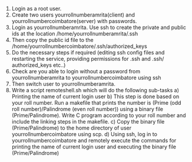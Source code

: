 1) Login as a root user. 
2) Create two users yourrollnumberamrita(client) and yourrollnumbercoimbatore(server) 
with passwords. 
3) Login as yourrollnumberamrita. Use ssh to create the private and public ids at the 
location /home/yourrollnumberamrita/.ssh 
4) Then copy the public id file to the 
/home/yourrollnumbercoimbatore/.ssh/authorized_keys 
5) Do the necessary steps if required (editing ssh config files and restarting the service, 
providing permissions for .ssh and .ssh/ authorized_keys etc..) 
6) Check are you able to login without a password from yourrollnumberamrita to 
yourrollnumbercoimbatore using ssh 
7) Then switch user to yourrollnumberamrita. 
8) Write a script remoteshell.sh which will do the following sub-tasks 
a) Printing the name of current login user 
b) This step is done based on your roll number. Run a makefile that prints the 
number is (Prime (odd roll number)/Palindrome (even roll number)) using a 
binary file (Prime/Palindrome). Write C program according to your roll number 
and include the linking steps in the makefile. 
c) Copy the binary file (Prime/Palindrome) to the home directory of user 
yourrollnumbercoimbatore using scp. 
d) Using ssh, log in to yourrollnumbercoimbatore and remotely execute the 
commands for printing the name of current login user and executing the binary 
file (Prime/Palindrome)
